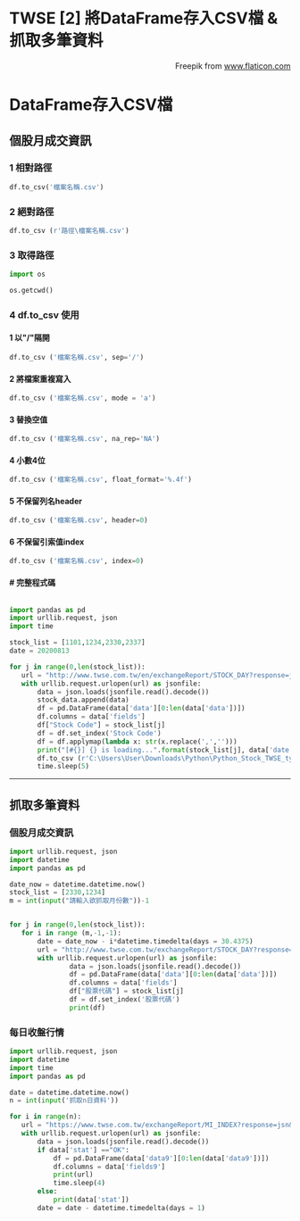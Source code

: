 # TWSE [2] 將DataFrame存入CSV檔 & 抓取多筆資料

<!--more-->
<div style="text-align: right" Icons made by <a href="https://www.flaticon.com/authors/freepik" title="Freepik">Freepik</a> from <a href="https://www.flaticon.com/" title="Flaticon">www.flaticon.com</a></div>

# DataFrame存入CSV檔

##  個股月成交資訊
### 1 相對路徑
```python
df.to_csv('檔案名稱.csv')
```
### 2 絕對路徑
```python
df.to_csv (r'路徑\檔案名稱.csv') 
```
### 3 取得路徑
```python
import os

os.getcwd()
```
### 4 df.to_csv 使用
#### 1 以"/"隔開
```python
df.to_csv ('檔案名稱.csv', sep='/')
```
#### 2 將檔案重複寫入

```python
df.to_csv ('檔案名稱.csv', mode = 'a')
```

#### 3 替換空值
```python
df.to_csv ('檔案名稱.csv', na_rep='NA')
```

#### 4 小數4位
```python
df.to_csv ('檔案名稱.csv', float_format='%.4f')
```

#### 5 不保留列名header
```python
df.to_csv ('檔案名稱.csv', header=0)
```

#### 6 不保留引索值index
```python
df.to_csv ('檔案名稱.csv', index=0) 
```
#### # 完整程式碼
```python

import pandas as pd
import urllib.request, json
import time

stock_list = [1101,1234,2330,2337]
date = 20200813

for j in range(0,len(stock_list)):
   url = "http://www.twse.com.tw/en/exchangeReport/STOCK_DAY?response=jsn&date={}&stockNo={}".format(date,stock_list[j])
   with urllib.request.urlopen(url) as jsonfile:
       data = json.loads(jsonfile.read().decode())
       stock_data.append(data)
       df = pd.DataFrame(data['data'][0:len(data['data'])])
       df.columns = data['fields']
       df["Stock Code"] = stock_list[j]
       df = df.set_index('Stock Code')
       df = df.applymap(lambda x: str(x.replace(',','')))
       print("[#{}] {} is loading...".format(stock_list[j], data['date']))
       df.to_csv (r'C:\Users\User\Downloads\Python\Python_Stock_TWSE_type = 2330.csv', mode='a', header=0)
       time.sleep(5) 
```
---
## 抓取多筆資料
### 個股月成交資訊
```python
import urllib.request, json
import datetime
import pandas as pd

date_now = datetime.datetime.now()
stock_list = [2330,1234]
m = int(input("請輸入欲抓取月份數"))-1


for j in range(0,len(stock_list)):
   for i in range (m,-1,-1):
       date = date_now - i*datetime.timedelta(days = 30.4375)
       url = "http://www.twse.com.tw/exchangeReport/STOCK_DAY?response=jsn&date={}&stockNo={}".format(str(date).split(' ')[0].replace('-',''),stock_list[j])
       with urllib.request.urlopen(url) as jsonfile:
               data = json.loads(jsonfile.read().decode())
               df = pd.DataFrame(data['data'][0:len(data['data'])])
               df.columns = data['fields']
               df["股票代碼"] = stock_list[j]
               df = df.set_index('股票代碼')
               print(df)
```
### 每日收盤行情
```python
import urllib.request, json
import datetime
import time
import pandas as pd

date = datetime.datetime.now()
n = int(input('抓取n日資料'))

for i in range(n):
   url = "https://www.twse.com.tw/exchangeReport/MI_INDEX?response=jsn&date={}&type=ALL".format(str(date).split(' ')[0].replace('-',''))
   with urllib.request.urlopen(url) as jsonfile:
       data = json.loads(jsonfile.read().decode())
       if data['stat'] =="OK":
           df = pd.DataFrame(data['data9'][0:len(data['data9'])])
           df.columns = data['fields9']
           print(url)
           time.sleep(4)
       else:
           print(data['stat'])
       date = date - datetime.timedelta(days = 1) 
```
